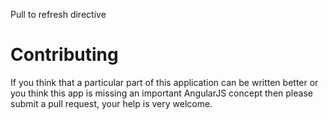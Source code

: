 Pull to refresh directive


Contributing
===
If you think that a particular part of this application can be written better or you think this app is missing an important AngularJS concept then please submit a pull request, your help is very welcome.


